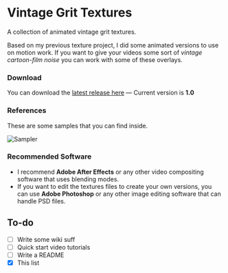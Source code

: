 # Vintage Grit Textures
A collection of animated vintage grit textures.

Based on my previous texture project, I did some animated versions to use on motion work. If you want to give your videos some sort of _vintage cartoon-film noise_ you can work with some of these overlays.

### Download
You can download the [latest release here](https://github.com/darriagada/vintage-grit-textures/releases) — Current version is **1.0**

### References
These are some samples that you can find inside.

![Sampler](https://github.com/darriagada/vintage-grit-textures/blob/master/assets/sampler_test.gif)

### Recommended Software
* I recommend **Adobe After Effects** or any other video compositing software that uses blending modes.
* If you want to edit the textures files to create your own versions, you can use **Adobe Photoshop** or any other image editing software that can handle PSD files.

## To-do
- [ ] Write some wiki suff
- [ ] Quick start video tutorials
- [ ] Write a README
- [x] This list
